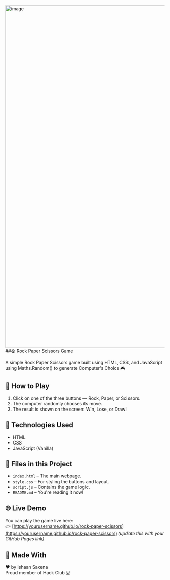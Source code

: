<img width="1920" height="1080" alt="image" src="https://github.com/user-attachments/assets/32ec4a92-dba9-4efe-a36d-ee310c3e7270" />
##🪨 Rock Paper Scissors Game

A simple Rock Paper Scissors game built using HTML, CSS, and JavaScript using Maths.Random() to generate Computer's Choice 🎮

## 🎯 How to Play
1. Click on one of the three buttons — Rock, Paper, or Scissors.
2. The computer randomly chooses its move.
3. The result is shown on the screen: Win, Lose, or Draw!

## 🔧 Technologies Used
- HTML
- CSS
- JavaScript (Vanilla)

## 📁 Files in this Project
- `index.html` – The main webpage.
- `style.css` – For styling the buttons and layout.
- `script.js` – Contains the game logic.
- `README.md` – You're reading it now!

## 🌐 Live Demo
You can play the game live here:  
👉 [https://yourusername.github.io/rock-paper-scissors](https://yourusername.github.io/rock-paper-scissors) *(update this with your GitHub Pages link)*



## 🙌 Made With
❤️ by Ishaan Saxena   
Proud member of Hack Club 💻

